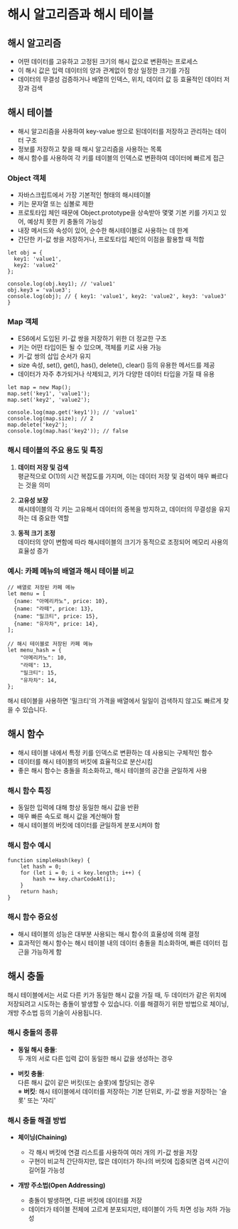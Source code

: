 # 해시 알고리즘과 해시 테이블

## 해시 알고리즘
- 어떤 데이터를 고유하고 고정된 크기의 해시 값으로 변환하는 프로세스
- 이 해시 값은 입력 데이터의 양과 관계없이 항상 일정한 크기를 가짐
- 데이터의 무결성 검증하거나 배열의 인덱스, 위치, 데이터 값 등 효율적인 데이터 저장과 검색

## 해시 테이블
- 해시 알고리즘을 사용하여 key-value 쌍으로 된데이터를 저장하고 관리하는 데이터 구조
- 정보를 저장하고 찾을 때 해시 알고리즘을 사용하는 목록
- 해시 함수를 사용하여 각 키를 테이블의 인덱스로 변환하여 데이터에 빠르게 접근

### Object 객체
- 자바스크립트에서 가장 기본적인 형태의 해시테이블
- 키는 문자열 또는 심볼로 제한
- 프로토타입 체인 때문에 Object.prototype을 상속받아 몇몇 기본 키를 가지고 있어, 예상치 못한 키 충돌의 가능성
- 내장 메서드와 속성이 있어, 순수한 해시테이블로 사용하는 데 한계
- 간단한 키-값 쌍을 저장하거나, 프로토타입 체인의 이점을 활용할 때 적합

```
let obj = {
  key1: 'value1',
  key2: 'value2'
};

console.log(obj.key1); // 'value1'
obj.key3 = 'value3';
console.log(obj); // { key1: 'value1', key2: 'value2', key3: 'value3' }
```

### Map 객체
- ES6에서 도입된 키-값 쌍을 저장하기 위한 더 정교한 구조
- 키는 어떤 타입이든 될 수 있으며, 객체를 키로 사용 가능
- 키-값 쌍의 삽입 순서가 유지
- size 속성, set(), get(), has(), delete(), clear() 등의 유용한 메서드를 제공
- 데이터가 자주 추가되거나 삭제되고, 키가 다양한 데이터 타입을 가질 때 유용

```
let map = new Map();
map.set('key1', 'value1');
map.set('key2', 'value2');

console.log(map.get('key1')); // 'value1'
console.log(map.size); // 2
map.delete('key2');
console.log(map.has('key2')); // false
```

###  해시 테이블의 주요 용도 및 특징
1. **데이터 저장 및 검색**\
    평균적으로 O(1)의 시간 복잡도를 가지며, 이는 데이터 저장 및 검색이 매우 빠르다는 것을 의미

2. **고유성 보장**\
    해시테이블의 각 키는 고유해서 데이터의 중복을 방지하고, 데이터의 무결성을 유지하는 데 중요한 역할
    
3. **동적 크기 조정**\
    데이터의 양이 변함에 따라 해시테이블의 크기가 동적으로 조정되어 메모리 사용의 효율성 증가

### 예시: 카페 메뉴의 배열과 해시 테이블 비교

```
// 배열로 저장된 카페 메뉴
let menu = [
  {name: "아메리카노", price: 10},
  {name: "라떼", price: 13},
  {name: "밀크티", price: 15},
  {name: "유자차", price: 14},
];

// 해시 테이블로 저장된 카페 메뉴
let menu_hash = {
    "아메리카노": 10,
    "라떼": 13,
    "밀크티": 15,
    "유자차": 14,
};
```
해시 테이블을 사용하면 '밀크티'의 가격을 배열에서 일일이 검색하지 않고도 빠르게 찾을 수 있습니다.

## 해시 함수
- 해시 테이블 내에서 특정 키를 인덱스로 변환하는 데 사용되는 구체적인 함수
- 데이터를 해시 테이블의 버킷에 효율적으로 분산시킴
- 좋은 해시 함수는 충돌을 최소화하고, 해시 테이블의 공간을 균일하게 사용

### 해시 함수 특징
- 동일한 입력에 대해 항상 동일한 해시 값을 반환
- 매우 빠른 속도로 해시 값을 계산해야 함
- 해시 테이블의 버킷에 데이터를 균일하게 분포시켜야 함

### 해시 함수 예시
```
function simpleHash(key) {
    let hash = 0;
    for (let i = 0; i < key.length; i++) {
        hash += key.charCodeAt(i);
    }
    return hash;
}
```

### 해시 함수 중요성
- 해시 테이블의 성능은 대부분 사용되는 해시 함수의 효율성에 의해 결정
- 효과적인 해시 함수는 해시 테이블 내의 데이터 충돌을 최소화하며, 빠른 데이터 접근을 가능하게 함

## 해시 충돌
해시 테이블에서는 서로 다른 키가 동일한 해시 값을 가질 때, 두 데이터가 같은 위치에 저장되려고 시도하는 충돌이 발생할 수 있습니다. 이를 해결하기 위한 방법으로 체이닝, 개방 주소법 등의 기술이 사용됩니다.

### 해시 충돌의 종류
- **동일 해시 충돌**:\
두 개의 서로 다른 입력 값이 동일한 해시 값을 생성하는 경우

- **버킷 충돌**:\
다른 해시 값이 같은 버킷(또는 슬롯)에 할당되는 경우\
  ※ **버킷**: 해시 테이블에서 데이터를 저장하는 기본 단위로, 키-값 쌍을 저장하는 '슬롯' 또는 '자리'

### 해시 충돌 해결 방법

- **체이닝(Chaining)**
  -  각 해시 버킷에 연결 리스트를 사용하여 여러 개의 키-값 쌍을 저장
  - 구현이 비교적 간단하지만, 많은 데이터가 하나의 버킷에 집중되면 검색 시간이 길어질 가능성

- **개방 주소법(Open Addressing)**
  - 충돌이 발생하면, 다른 버킷에 데이터를 저장
  -  데이터가 테이블 전체에 고르게 분포되지만, 테이블이 가득 차면 성능 저하 가능성
